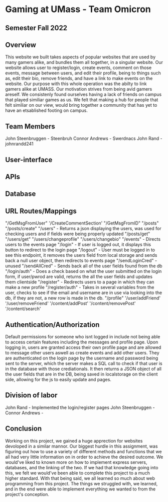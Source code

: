 # Gaming at UMass - Team Omicron

## Semester Fall 2022

## Overview

This website we built takes aspects of popular websites that are used by many gamers alike, and bundles them all together, in a singular website.
Our website allows user to register/login, create events, comment on those events, message between users, and edit their profile, being to things such as, edit their bio, remove friends, and have a link to make events on the website. Our purpose with this whole operation was the abilty to link gamers alike at UMASS. Our motivation strives from being avid gamers areself. We consistenly found ourselves having a lack of friends on campus that played similiar games as us. We felt that making a hub for people that felt similiar on our view, would bring together a community that has yet to have an etsablished footing on campus.

## Team Members

John Steenbruggen - Steenbruh
Connor Andrews - Swerdnacs
John Rand - johnrandd241

## User-interface

## APIs

## Database

## URL Routes/Mappings

"/GetMsgFromUser"
'/CreateCommentSection'
"/GetMsgFromID"
"/posts"
"/posts/create"
"/users" - Returns a json displaying the users, was used for checking users and if fields were being properly updated
"/posts/get"
"/users/get"
"/users/changeprofile"
"/users/changebio"
"/events" - Directs users to the events page
"/login" - If user is logged out, it displays this button to redirect to the login page
"/logout" - User must be logged in to see this endpoint, it removes the users field from local storage and sends back a null user object, then redirects to events page
"/sendLoginCred" - unused
"/sendAllCred" - Sends back all of the user fields found from the db
"/login/auth" - Does a check based on what the user submitted on the login form, if user/pwrod are valid, returns the all the user fields and updates them clientside
"/register" - Redirects users to a page in which they can make a new profile
"/register/auth" - Takes in several variables from the user, checks to see if the email and username are in use via looking into the db, if they are not, a new row is made in the db.
"/profile"
'/user/addFriend'
'/user/removeFriend'
'/content/addPost'
'/content/removePost'
'/content/search'

## Authentication/Authorization

Default permissions for someone who isnt logged in include not being able to access certain features including the messages and profile page. Upon logging in, users are granted access their own profile page and are allowed to message other users aswell as create events and add other users. They are authenticated on the login page by the username and password being sent to the server, which the server makes a SQL call to check if that user is in the database with those crediationals. It then returns a JSON object of all the user fields that are in the DB, being saved in localstorage on the client side, allowing for the js to easily update and pages.

## Division of labor

John Rand - Implemented the login/register pages 
John Steenbruggen - 
Connor Andrews - 

## Conclusion 

Working on this project, we gained a huge apprection for websites devoloped in a similar mannor. Our biggest hurdle in this assignment, was figuring out how to use a variety of different methods and functions that we all had very little information on in order to achieve the desired outcome. We would've liked to known more on how to implement express servers, databases, and the linking of the two. If we had that knowledge going into this, we felt we would've been able to complete this project to a much higher standard. With that being said, we all learned so much about web programming from this project. The things we struggled with, we learned, and in the end were able to implement everything we wanted to from the project's conception.